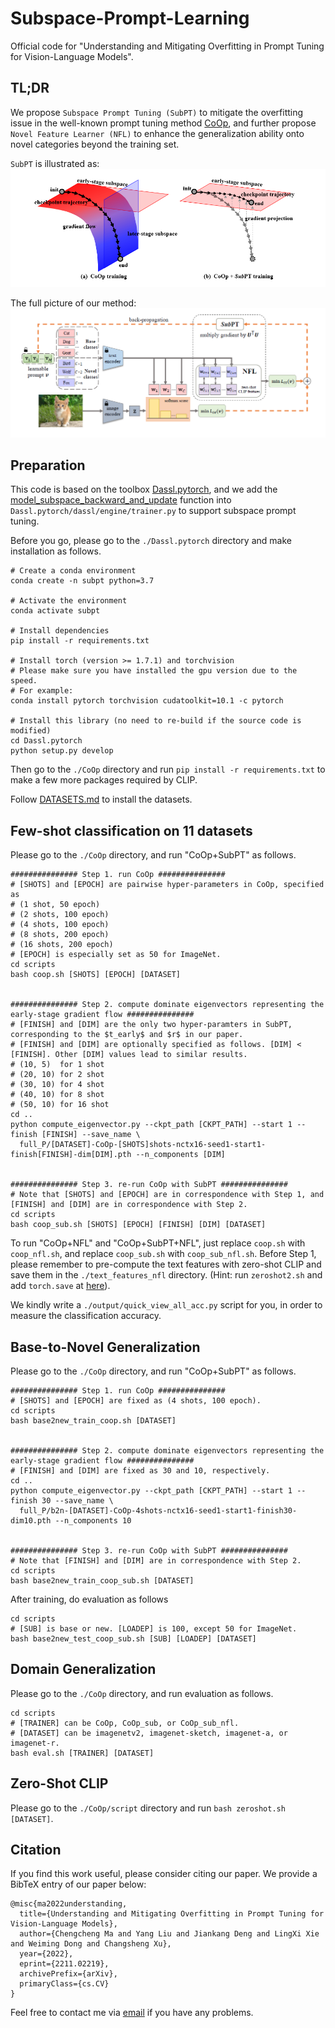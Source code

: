 # Subspace-Prompt-Learning
Official code for "Understanding and Mitigating Overfitting in Prompt Tuning for Vision-Language Models".

## TL;DR
We propose `Subspace Prompt Tuning (SubPT)` to mitigate the overfitting issue in the well-known prompt tuning method [CoOp](https://github.com/KaiyangZhou/CoOp), and further propose `Novel Feature Learner (NFL)` to enhance the generalization ability onto novel categories beyond the training set.

`SubPT` is illustrated as:
![SubPT](https://github.com/machengcheng2016/Subspace-Prompt-Learning/blob/main/teaser.png)

The full picture of our method:
![Overview](https://github.com/machengcheng2016/Subspace-Prompt-Learning/blob/main/overview.png)

## Preparation
This code is based on the toolbox [Dassl.pytorch](https://github.com/KaiyangZhou/Dassl.pytorch), and we add the [model_subspace_backward_and_update](https://github.com/machengcheng2016/Subspace-Prompt-Learning/blob/main/Dassl.pytorch/dassl/engine/trainer.py#L311) function into `Dassl.pytorch/dassl/engine/trainer.py` to support subspace prompt tuning. 

Before you go, please go to the `./Dassl.pytorch` directory and make installation as follows.
```
# Create a conda environment
conda create -n subpt python=3.7

# Activate the environment
conda activate subpt

# Install dependencies
pip install -r requirements.txt

# Install torch (version >= 1.7.1) and torchvision
# Please make sure you have installed the gpu version due to the speed.
# For example:
conda install pytorch torchvision cudatoolkit=10.1 -c pytorch

# Install this library (no need to re-build if the source code is modified)
cd Dassl.pytorch
python setup.py develop
```
Then go to the `./CoOp` directory and run `pip install -r requirements.txt` to make a few more packages required by CLIP.

Follow [DATASETS.md](https://github.com/machengcheng2016/Subspace-Prompt-Learning/blob/main/CoOp/DATASETS.md) to install the datasets.

## Few-shot classification on 11 datasets
Please go to the `./CoOp` directory, and run "CoOp+SubPT" as follows.
```
############### Step 1. run CoOp ###############
# [SHOTS] and [EPOCH] are pairwise hyper-parameters in CoOp, specified as 
# (1 shot, 50 epoch)
# (2 shots, 100 epoch)
# (4 shots, 100 epoch) 
# (8 shots, 200 epoch) 
# (16 shots, 200 epoch)
# [EPOCH] is especially set as 50 for ImageNet.
cd scripts
bash coop.sh [SHOTS] [EPOCH] [DATASET]


############### Step 2. compute dominate eigenvectors representing the early-stage gradient flow ###############
# [FINISH] and [DIM] are the only two hyper-paramters in SubPT, corresponding to the $t_early$ and $r$ in our paper.
# [FINISH] and [DIM] are optionally specified as follows. [DIM] < [FINISH]. Other [DIM] values lead to similar results.
# (10, 5)  for 1 shot
# (20, 10) for 2 shot
# (30, 10) for 4 shot
# (40, 10) for 8 shot 
# (50, 10) for 16 shot
cd ..
python compute_eigenvector.py --ckpt_path [CKPT_PATH] --start 1 --finish [FINISH] --save_name \
  full_P/[DATASET]-CoOp-[SHOTS]shots-nctx16-seed1-start1-finish[FINISH]-dim[DIM].pth --n_components [DIM]


############### Step 3. re-run CoOp with SubPT ###############
# Note that [SHOTS] and [EPOCH] are in correspondence with Step 1, and [FINISH] and [DIM] are in correspondence with Step 2.
cd scripts
bash coop_sub.sh [SHOTS] [EPOCH] [FINISH] [DIM] [DATASET]
```
To run "CoOp+NFL" and "CoOp+SubPT+NFL", just replace `coop.sh` with `coop_nfl.sh`, and replace `coop_sub.sh` with `coop_sub_nfl.sh`. 
Before Step 1, please remember to pre-compute the text features with zero-shot CLIP and save them in the `./text_features_nfl` directory. (Hint: run `zeroshot2.sh` and add `torch.save` at [here](https://github.com/machengcheng2016/Subspace-Prompt-Learning/blob/main/CoOp/trainers/zsclip.py#L97)).

We kindly write a `./output/quick_view_all_acc.py` script for you, in order to measure the classification accuracy.





## Base-to-Novel Generalization
Please go to the `./CoOp` directory, and run "CoOp+SubPT" as follows.
```
############### Step 1. run CoOp ###############
# [SHOTS] and [EPOCH] are fixed as (4 shots, 100 epoch).
cd scripts
bash base2new_train_coop.sh [DATASET]


############### Step 2. compute dominate eigenvectors representing the early-stage gradient flow ###############
# [FINISH] and [DIM] are fixed as 30 and 10, respectively.
cd ..
python compute_eigenvector.py --ckpt_path [CKPT_PATH] --start 1 --finish 30 --save_name \
  full_P/b2n-[DATASET]-CoOp-4shots-nctx16-seed1-start1-finish30-dim10.pth --n_components 10


############### Step 3. re-run CoOp with SubPT ###############
# Note that [FINISH] and [DIM] are in correspondence with Step 2.
cd scripts
bash base2new_train_coop_sub.sh [DATASET]
```
After training, do evaluation as follows
```
cd scripts
# [SUB] is base or new. [LOADEP] is 100, except 50 for ImageNet.
bash base2new_test_coop_sub.sh [SUB] [LOADEP] [DATASET]
```



## Domain Generalization
Please go to the `./CoOp` directory, and run evaluation as follows.
```
cd scripts
# [TRAINER] can be CoOp, CoOp_sub, or CoOp_sub_nfl.
# [DATASET] can be imagenetv2, imagenet-sketch, imagenet-a, or imagenet-r.
bash eval.sh [TRAINER] [DATASET]
```

## Zero-Shot CLIP
Please go to the `./CoOp/script` directory and run `bash zeroshot.sh [DATASET]`.



## Citation
If you find this work useful, please consider citing our paper. We provide a BibTeX entry of our paper below:
```
@misc{ma2022understanding,
  title={Understanding and Mitigating Overfitting in Prompt Tuning for Vision-Language Models}, 
  author={Chengcheng Ma and Yang Liu and Jiankang Deng and LingXi Xie and Weiming Dong and Changsheng Xu},
  year={2022},
  eprint={2211.02219},
  archivePrefix={arXiv},
  primaryClass={cs.CV}
}
```

Feel free to contact me via [email](machengcheng2016@gmail.com) if you have any problems.
